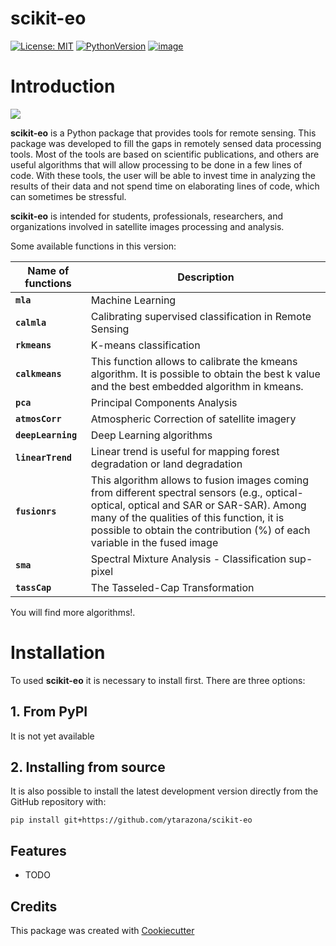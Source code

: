 # scikit-eo

[![License: MIT](https://img.shields.io/badge/licence-MIT-blue)](https://opensource.org/licenses/MIT)
[![PythonVersion]( https://img.shields.io/badge/python-3.5%20%7C%203.6%20%7C%203.7%20%7C%203.8-green)]()
[![image](https://img.shields.io/pypi/v/eopy.svg)](https://pypi.python.org/pypi/scikit-eo)

<!-- #region -->
# Introduction

<img src="main/docs/images/scikit-eo_logo.jpg">

**scikit-eo** is a Python package that provides tools for remote sensing. This package was developed to fill the gaps in remotely sensed data processing tools. Most of the tools are based on scientific publications, and others are useful algorithms that will allow processing to be done in a few lines of code. With these tools, the user will be able to invest time in analyzing the results of their data and not spend time on elaborating lines of code, which can sometimes be stressful.

**scikit-eo** is intended for students, professionals, researchers, and organizations involved in satellite images processing and analysis.

Some available functions in this version:

| Name of functions  | Description|
| -------------------| --------------------------------------------------------------------------|
| **`mla`**          | Machine Learning                                                          |
| **`calmla`**       | Calibrating supervised classification in Remote Sensing                   |
| **`rkmeans`**      | K-means classification                                                    |
| **`calkmeans`**    | This function allows to calibrate the kmeans algorithm. It is possible to obtain the best k value and the best embedded algorithm in kmeans.                               |
| **`pca`**          | Principal Components Analysis                                             |
| **`atmosCorr`**    | Atmospheric Correction of satellite imagery                               |
| **`deepLearning`** | Deep Learning algorithms                                                  |
| **`linearTrend`**  | Linear trend is useful for mapping forest degradation or land degradation |
| **`fusionrs`**     | This algorithm allows to fusion images coming from different spectral sensors (e.g., optical-optical, optical and SAR or SAR-SAR). Among many of the qualities of this function, it is possible to obtain the contribution (%) of each variable in the fused image |
| **`sma`**          | Spectral Mixture Analysis - Classification sup-pixel                      |
| **`tassCap`**      | The Tasseled-Cap Transformation                                           |

You will find more algorithms!.


# Installation

To used **scikit-eo** it is necessary to install first. There are three options:

## 1. From PyPI

It is not yet available

## 2. Installing from source

It is also possible to install the latest development version directly from the GitHub repository with:
    
    pip install git+https://github.com/ytarazona/scikit-eo
<!-- #endregion -->

## Features

-   TODO

## Credits

This package was created with [Cookiecutter](https://github.com/cookiecutter/cookiecutter)
